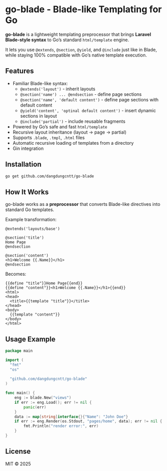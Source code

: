 # go-blade - Blade-like Templating for Go

**go-blade** is a lightweight templating preprocessor that brings **Laravel Blade-style syntax** to Go’s standard `html/template` engine.

It lets you use `@extends`, `@section`, `@yield`, and `@include` just like in Blade, while staying 100% compatible with Go’s native template execution.

## Features

- Familiar Blade-like syntax:
    - `@extends('layout')` - inherit layouts
    - `@section('name') ... @endsection` - define page sections
    - `@section('name', 'default content')` - define page sections with default content
    - `@yield('content', 'optinal default content')` - insert dynamic sections in layout
    - `@include('partial')` - include reusable fragments
- Powered by Go’s safe and fast `html/template`
- Recursive layout inheritance (layout → page → partial)
- Supports `.blade`, `.tmpl`, `.html` files
- Automatic recursive loading of templates from a directory
- Gin integration

## Installation

```bash
go get github.com/dangdungcntt/go-blade
```

## How It Works

go-blade works as a **preprocessor** that converts Blade-like directives into standard Go templates.

Example transformation:

```gotemplate
@extends('layouts/base')

@section('title')
Home Page
@endsection

@section('content')
<h1>Welcome {{.Name}}</h1>
@endsection
```

Becomes:

```gotemplate
{{define "title"}}Home Page{{end}}
{{define "content"}}<h1>Welcome {{.Name}}</h1>{{end}}
<html>
<head>
  <title>{{template "title"}}</title>
</head>
<body>
  {{template "content"}}
</body>
</html>
```

## Usage Example

```go
package main

import (
  "fmt"
  "os"
  
  "github.com/dangdungcntt/go-blade"
)

func main() {
	eng := blade.New("views")
	if err := eng.Load(); err != nil {
		panic(err)
	}
	data := map[string]interface{}{"Name": "John Doe"}
	if err := eng.Render(os.Stdout, "pages/home", data); err != nil {
		fmt.Println("render error:", err)
	}
}
```

## License

MIT © 2025
